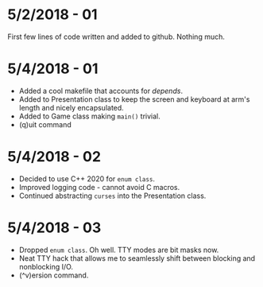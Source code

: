 # 5/2/2018 - 01

First few lines of code written and added to github. Nothing much.

# 5/4/2018 - 01

* Added a cool makefile that accounts for *depends*.
* Added to Presentation class to keep the screen and keyboard at arm's length and nicely encapsulated.
* Added to Game class making ```main()``` trivial.
* (q)uit command

# 5/4/2018 - 02

* Decided to use C++ 2020 for ```enum class```.
* Improved logging code - cannot avoid C macros.
* Continued abstracting ```curses``` into the Presentation class. 

# 5/4/2018 - 03

* Dropped ```enum class```. Oh well. TTY modes are bit masks now.
* Neat TTY hack that allows me to seamlessly shift between blocking and nonblocking I/O.
* (^v)ersion command.
